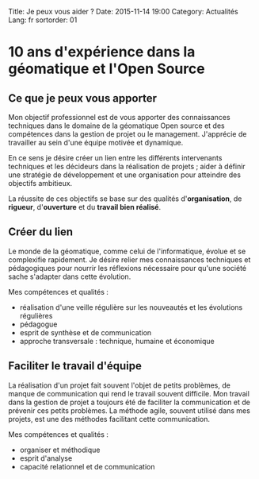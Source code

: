 Title: Je peux vous aider ?
Date: 2015-11-14 19:00
Category: Actualités
Lang: fr
sortorder: 01

# 10 ans d'expérience dans la géomatique et l'Open Source

## Ce que je peux vous apporter

Mon objectif professionnel est de vous apporter des connaissances 
techniques dans le domaine de la géomatique Open source et des compétences dans 
la gestion de projet ou le management. J'apprécie de travailler au sein d'une 
équipe motivée et dynamique.

En ce sens je désire créer un lien entre les différents intervenants techniques 
et les décideurs dans la réalisation de projets ; aider à définir une stratégie 
de développement et une organisation pour atteindre des objectifs ambitieux.

La réussite de ces objectifs se base sur des qualités d'**organisation**, 
de **rigueur**, d'**ouverture** et du **travail bien réalisé**.

## Créer du lien

Le monde de la géomatique, comme celui de l'informatique, évolue et se 
complexifie rapidement. Je désire relier mes connaissances techniques et 
pédagogiques pour nourrir les réflexions nécessaire pour qu'une société sache 
s'adapter dans cette évolution.

Mes compétences et qualités :

* réalisation d'une veille régulière sur les nouveautés et les évolutions 
  régulières
* pédagogue
* esprit de synthèse et de communication
* approche transversale : technique, humaine et économique

## Faciliter le travail d'équipe

La réalisation d'un projet fait souvent l'objet de petits problèmes, de manque de 
communication qui rend le travail souvent difficile. Mon travail dans la gestion 
de projet a toujours été de faciliter la communication et de prévenir ces petits 
problèmes. La méthode agile, souvent utilisé dans mes projets, est une des 
méthodes facilitant cette communication.

Mes compétences et qualités :

* organiser et méthodique
* esprit d'analyse
* capacité relationnel et de communication


